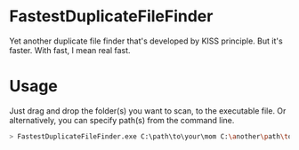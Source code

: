 # FastestDuplicateFileFinder
Yet another duplicate file finder that's developed by KISS principle. But it's faster. With fast, I mean real fast.

# Usage
Just drag and drop the folder(s) you want to scan, to the executable file.
Or alternatively, you can specify path(s) from the command line.
````bash
> FastestDuplicateFileFinder.exe C:\path\to\your\mom C:\another\path\to\your\mom C:\still\path\to\your\mom
````
